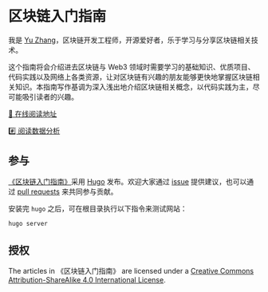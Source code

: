 # 区块链入门指南

我是 [Yu Zhang](https://github.com/pseudoyu)，区块链开发工程师，开源爱好者，乐于学习与分享区块链相关技术。

这个指南将会介绍进去区块链与 Web3 领域时需要学习的基础知识、优质项目、代码实践以及网络上各类资源，让对区块链有兴趣的朋友能够更快地掌握区块链相关知识。本指南写作基调为深入浅出地介绍区块链相关概念，以代码实践为主，尽可能吸引读者的兴趣。

[📖 在线阅读地址](https://www.pseudoyu.com/blockchain-guide/)

[#️⃣ 阅读数据分析](https://data.pseudoyu.com/share/KRyiGeuT/%E5%8C%BA%E5%9D%97%E9%93%BE%E5%85%A5%E9%97%A8%E6%8C%87%E5%8D%97)

## 参与

[《区块链入门指南》](https://github.com/pseudoyu/blockchain-guide)采用 [Hugo](https://gohugo.io) 发布。欢迎大家通过 [issue](https://github.com/pseudoyu/blockchain-guide/issues) 提供建议，也可以通过 [pull requests](https://github.com/pseudoyu/blockchain-guide/pulls) 来共同参与贡献。

安装完 `hugo` 之后，可在根目录执行以下指令来测试网站：

  ```bash
  hugo server
  ```

## 授权

The articles in 《区块链入门指南》 are licensed under a [Creative Commons Attribution-ShareAlike 4.0 International License](http://creativecommons.org/licenses/by-sa/4.0/).